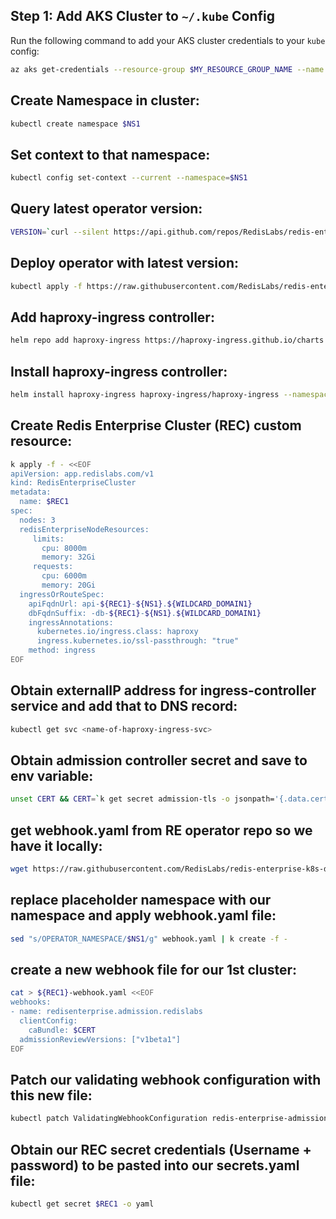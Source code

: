 ## Step 1: Add AKS Cluster to `~/.kube` Config
Run the following command to add your AKS cluster credentials to your `kube` config:

```bash
az aks get-credentials --resource-group $MY_RESOURCE_GROUP_NAME --name $MY_AKS_CLUSTER_NAME
```

## Create Namespace in cluster:
```bash
kubectl create namespace $NS1
```

## Set context to that namespace:
```bash
kubectl config set-context --current --namespace=$NS1
```

## Query latest operator version:
```bash
VERSION=`curl --silent https://api.github.com/repos/RedisLabs/redis-enterprise-k8s-docs/releases/latest | grep tag_name | awk -F'"' '{print $4}'`
```

## Deploy operator with latest version:
```bash
kubectl apply -f https://raw.githubusercontent.com/RedisLabs/redis-enterprise-k8s-docs/$VERSION/bundle.yaml
```

## Add haproxy-ingress controller:
```bash
helm repo add haproxy-ingress https://haproxy-ingress.github.io/charts
```

## Install haproxy-ingress controller:
```bash
helm install haproxy-ingress haproxy-ingress/haproxy-ingress --namespace $NS1
```

## Create Redis Enterprise Cluster (REC) custom resource:
```bash
k apply -f - <<EOF
apiVersion: app.redislabs.com/v1
kind: RedisEnterpriseCluster
metadata:
  name: $REC1
spec:
  nodes: 3
  redisEnterpriseNodeResources:
     limits:
       cpu: 8000m
       memory: 32Gi
     requests:
       cpu: 6000m
       memory: 20Gi
  ingressOrRouteSpec:
    apiFqdnUrl: api-${REC1}-${NS1}.${WILDCARD_DOMAIN1}
    dbFqdnSuffix: -db-${REC1}-${NS1}.${WILDCARD_DOMAIN1}
    ingressAnnotations:
      kubernetes.io/ingress.class: haproxy
      ingress.kubernetes.io/ssl-passthrough: "true"
    method: ingress
EOF
```

## Obtain externalIP address for ingress-controller service and add that to DNS record:
```bash
kubectl get svc <name-of-haproxy-ingress-svc>
```

## Obtain admission controller secret and save to env variable:
```bash
unset CERT && CERT=`k get secret admission-tls -o jsonpath='{.data.cert}'` && echo $CERT
```

## get webhook.yaml from RE operator repo so we have it locally:
```bash
wget https://raw.githubusercontent.com/RedisLabs/redis-enterprise-k8s-docs/master/admission/webhook.yaml
```

## replace placeholder namespace with our namespace and apply webhook.yaml file:
```bash
sed "s/OPERATOR_NAMESPACE/$NS1/g" webhook.yaml | k create -f -
```

## create a new webhook file for our 1st cluster:
```bash
cat > ${REC1}-webhook.yaml <<EOF
webhooks:
- name: redisenterprise.admission.redislabs
  clientConfig:
    caBundle: $CERT
  admissionReviewVersions: ["v1beta1"]
EOF
```

## Patch our validating webhook configuration with this new file:
```bash
kubectl patch ValidatingWebhookConfiguration redis-enterprise-admission --patch "$(cat ${REC1}-webhook.yaml)"
```

## Obtain our REC secret credentials (Username + password) to be pasted into our secrets.yaml file:
```bash
kubectl get secret $REC1 -o yaml
```
